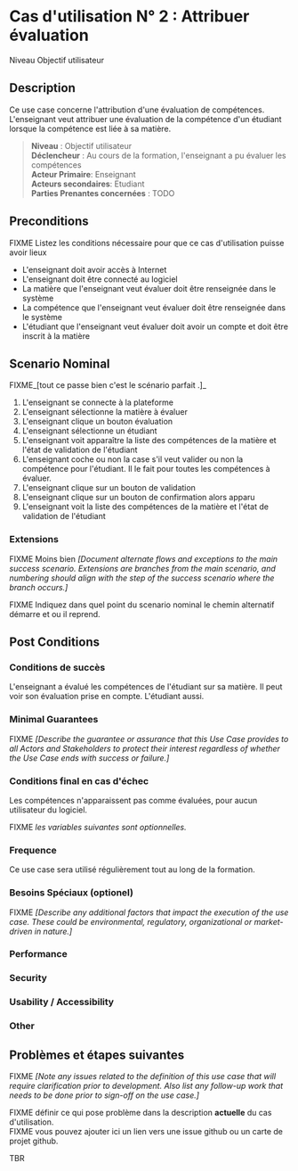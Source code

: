 # Cas d'utilisation N° 2 :  Attribuer évaluation

Niveau Objectif utilisateur

##	Description

Ce use case concerne l'attribution d'une évaluation de compétences. L'enseignant veut attribuer une évaluation de la compétence d'un étudiant lorsque la compétence est liée à sa matière.

> **Niveau** : Objectif utilisateur  
> **Déclencheur** : Au cours de la formation, l'enseignant a pu évaluer les compétences  
> **Acteur Primaire**: Enseignant   
> **Acteurs secondaires**: Etudiant   
> **Parties Prenantes concernées** : TODO   
 
 
## Preconditions

FIXME Listez les conditions nécessaire pour que ce cas d'utilisation puisse avoir lieux

- L'enseignant doit avoir accès à Internet
- L'enseignant doit être connecté au logiciel
- La matière que l'enseignant veut évaluer doit être renseignée dans le système
- La compétence que l'enseignant veut évaluer doit être renseignée dans le système
- L'étudiant que l'enseignant veut évaluer doit avoir un compte et doit être inscrit à la matière

## Scenario Nominal

FIXME_[tout ce passe bien c'est le scénario parfait .]_

1.	L'enseignant se connecte à la plateforme  
2.	L'enseignant sélectionne la matière à évaluer  
3.	L'enseignant clique un bouton évaluation  
4.	L'enseignant sélectionne un étudiant
5. L'enseignant voit apparaître la liste des compétences de la matière et l'état de validation de l'étudiant
6. L'enseignant coche ou non la case s'il veut valider ou non la compétence pour l'étudiant. Il le fait pour toutes les compétences à évaluer.
7. L'enseignant clique sur un bouton de validation
8. L'enseignant clique sur un bouton de confirmation alors apparu
9. L'enseignant voit la liste des compétences de la matière et l'état de validation de l'étudiant

###	Extensions
FIXME Moins bien _[Document alternate flows and exceptions to the main success scenario. Extensions are branches from the main scenario, and numbering should align with the step of the success scenario where the branch occurs.]_

FIXME Indiquez dans quel point du scenario nominal le chemin alternatif démarre et ou il reprend.


## Post Conditions
### Conditions de succès 
L'enseignant a évalué les compétences de l'étudiant sur sa matière. Il peut voir son évaluation prise en compte. L'étudiant aussi.

### Minimal Guarantees
FIXME _[Describe the guarantee or assurance that this Use Case provides to all Actors and Stakeholders to protect their interest regardless of whether the Use Case ends with success or failure.]_

### Conditions final en cas d'échec
Les compétences n'apparaissent pas comme évaluées, pour aucun utilisateur du logiciel.

FIXME _les variables suivantes sont optionnelles._

### Frequence
Ce use case sera utilisé régulièrement tout au long de la formation.

### Besoins Spéciaux (optionel)  
FIXME _[Describe any additional factors that impact the execution of the use case. These could be environmental, regulatory, organizational or market-driven in nature.]_  
### Performance  
###	Security  
###	Usability / Accessibility  
###	Other  

##	Problèmes et étapes suivantes  
FIXME _[Note any issues related to the definition of this use case that will require clarification prior to development. Also list any follow-up work that needs to be done prior to sign-off on the use case.]_  

FIXME définir ce qui pose problème dans la description **actuelle** du cas d'utilisation.  
FIXME vous pouvez ajouter ici un lien vers une issue github ou un carte de projet github.

TBR

